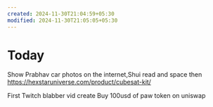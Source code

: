 ```yaml
---
created: 2024-11-30T21:04:59+05:30
modified: 2024-11-30T21:05:05+05:30
---
```


# Today

Show Prabhav car photos on the internet,Shui read and space then https://hexstaruniverse.com/product/cubesat-kit/

First Twitch blabber vid create
Buy 100usd of paw token on uniswap

